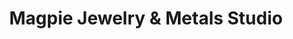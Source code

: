 ---
title: "Magpie Jewelry & Metals Studio"
url: /wauwatosa/magpie-jewelry-and-metals-studio/
shop: jewelry
---